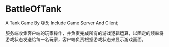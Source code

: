 # BattleOfTank
A Tank Game By Qt5; Include Game Server And Cilent;

服务端收集客户端的玩家操作，并负责完成所有的游戏逻辑运算，以固定的频率将游戏状态发送给每一名玩家，客户端负责根据游戏状态来显示游戏画面。
